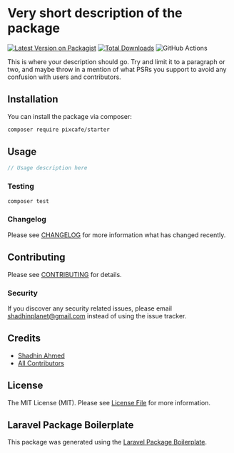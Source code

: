 # Very short description of the package

[![Latest Version on Packagist](https://img.shields.io/packagist/v/pixcafe/starter.svg?style=flat-square)](https://packagist.org/packages/pixcafe/starter)
[![Total Downloads](https://img.shields.io/packagist/dt/pixcafe/starter.svg?style=flat-square)](https://packagist.org/packages/pixcafe/starter)
![GitHub Actions](https://github.com/pixcafe/starter/actions/workflows/main.yml/badge.svg)

This is where your description should go. Try and limit it to a paragraph or two, and maybe throw in a mention of what PSRs you support to avoid any confusion with users and contributors.

## Installation

You can install the package via composer:

```bash
composer require pixcafe/starter
```

## Usage

```php
// Usage description here
```

### Testing

```bash
composer test
```

### Changelog

Please see [CHANGELOG](CHANGELOG.md) for more information what has changed recently.

## Contributing

Please see [CONTRIBUTING](CONTRIBUTING.md) for details.

### Security

If you discover any security related issues, please email shadhinplanet@gmail.com instead of using the issue tracker.

## Credits

-   [Shadhin Ahmed](https://github.com/pixcafe)
-   [All Contributors](../../contributors)

## License

The MIT License (MIT). Please see [License File](LICENSE.md) for more information.

## Laravel Package Boilerplate

This package was generated using the [Laravel Package Boilerplate](https://laravelpackageboilerplate.com).
